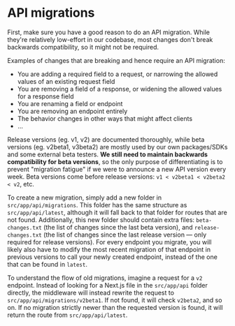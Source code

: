 # API migrations

First, make sure you have a good reason to do an API migration. While they're relatively low-effort in our codebase, most changes don't break backwards compatibility, so it might not be required.

Examples of changes that are breaking and hence require an API migration:

- You are adding a required field to a request, or narrowing the allowed values of an existing request field
- You are removing a field of a response, or widening the allowed values for a response field
- You are renaming a field or endpoint
- You are removing an endpoint entirely
- The behavior changes in other ways that might affect clients
- ...

Release versions (eg. v1, v2) are documented thoroughly, while beta versions (eg. v2beta1, v3beta2) are mostly used by our own packages/SDKs and some external beta testers. **We still need to maintain backwards compatibility for beta versions**, so the only purpose of differentiating is to prevent "migration fatigue" if we were to announce a new API version every week. Beta versions come before release versions: `v1 < v2beta1 < v2beta2 < v2`, etc.

To create a new migration, simply add a new folder in `src/app/api/migrations`. This folder has the same structure as `src/app/api/latest`, although it will fall back to that folder for routes that are not found. Additionally, this new folder should contain extra files: `beta-changes.txt` (the list of changes since the last beta version), and `release-changes.txt` (the list of changes since the last release version — only required for release versions). For every endpoint you migrate, you will likely also have to modify the most recent migration of that endpoint in previous versions to call your newly created endpoint, instead of the one that can be found in `latest`.

To understand the flow of old migrations, imagine a request for a `v2` endpoint. Instead of looking for a Next.js file in the `src/app/api` folder directly, the middleware will instead rewrite the request to `src/app/api/migrations/v2beta1`. If not found, it will check `v2beta2`, and so on. If no migration strictly newer than the requested version is found, it will return the route from `src/app/api/latest`.


